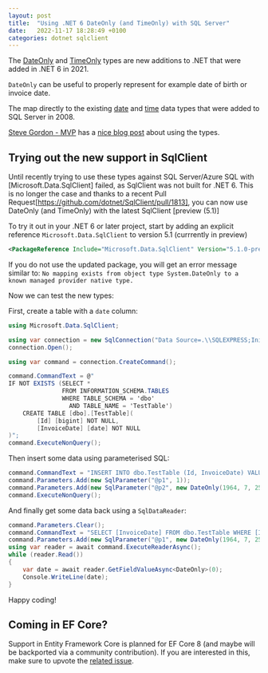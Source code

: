 ```yaml
---
layout: post
title:  "Using .NET 6 DateOnly (and TimeOnly) with SQL Server"
date:   2022-11-17 18:28:49 +0100
categories: dotnet sqlclient
---
```

The [DateOnly](https://learn.microsoft.com/dotnet/api/system.dateonly?WT.mc_id=DT-MVP-402515) and [TimeOnly](https://learn.microsoft.com/en-us/dotnet/api/system.timeonly?WT.mc_id=DT-MVP-402515) types are new additions to .NET that were added in .NET 6 in 2021.

`DateOnly` can be useful to properly represent for example date of birth or invoice date.

The map directly to the existing [date](https://learn.microsoft.com/en-us/sql/t-sql/data-types/date-transact-sql?WT.mc_id=DT-MVP-402515) and [time](https://learn.microsoft.com/en-us/sql/t-sql/data-types/time-transact-sql?WT.mc_id=DT-MVP-402515) data types that were added to SQL Server in 2008.

[Steve Gordon - MVP](https://twitter.com/stevejgordon) has a [nice blog post](https://www.stevejgordon.co.uk/using-dateonly-and-timeonly-in-dotnet-6) about using the types.

## Trying out the new support in SqlClient

Until recently trying to use these types against SQL Server/Azure SQL with [Microsoft.Data.SqlClient] failed, as SqlClient was not built for .NET 6. This  is no longer the case and thanks to a recent Pull Request[https://github.com/dotnet/SqlClient/pull/1813], you can now use DateOnly (and TimeOnly) with the latest SqlClient [preview (5.1)]

To try it out in your .NET 6 or later project, start by adding an explicit reference `Microsoft.Data.SqlClient` to version 5.1 (currrently in preview)

```xml
<PackageReference Include="Microsoft.Data.SqlClient" Version="5.1.0-preview2.22314.2" />
```

If you do not use the updated package, you will get an error message similar to: `No mapping exists from object type System.DateOnly to a known managed provider native type.`

Now we can test the new types:

First, create a table with a `date` column:

```c#
using Microsoft.Data.SqlClient;

using var connection = new SqlConnection("Data Source=.\\SQLEXPRESS;Initial Catalog=DateOnlyTest;Integrated Security=true;Encrypt=False");
connection.Open();

using var command = connection.CreateCommand();

command.CommandText = @"
IF NOT EXISTS (SELECT * 
               FROM INFORMATION_SCHEMA.TABLES 
               WHERE TABLE_SCHEMA = 'dbo' 
                 AND TABLE_NAME = 'TestTable') 
    CREATE TABLE [dbo].[TestTable](
	    [Id] [bigint] NOT NULL,
	    [InvoiceDate] [date] NOT NULL
)";
command.ExecuteNonQuery();
```

Then insert some data using parameterised SQL:

```c#
command.CommandText = "INSERT INTO dbo.TestTable (Id, InvoiceDate) VALUES (@p1, @p2)";
command.Parameters.Add(new SqlParameter("@p1", 1));
command.Parameters.Add(new SqlParameter("@p2", new DateOnly(1964, 7, 25)));
command.ExecuteNonQuery();
```

And finally get some data back using a `SqlDataReader`:

```c#
command.Parameters.Clear();
command.CommandText = "SELECT [InvoiceDate] FROM dbo.TestTable WHERE [InvoiceDate] = @p1";
command.Parameters.Add(new SqlParameter("@p1", new DateOnly(1964, 7, 25)));
using var reader = await command.ExecuteReaderAsync();
while (reader.Read())
{
    var date = await reader.GetFieldValueAsync<DateOnly>(0);
    Console.WriteLine(date);
}
```

Happy coding!

## Coming in EF Core?

Support in Entity Framework Core is planned for EF Core 8 (and maybe will be backported via a community contribution). If you are interested in this, make sure to upvote the [related issue](https://github.com/dotnet/efcore/issues/24507).
